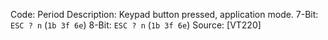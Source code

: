 Code: Period
Description: Keypad button pressed, application mode.
7-Bit: `ESC ? n` (`1b 3f 6e`)
8-Bit: `ESC ? n` (`1b 3f 6e`)
Source: [VT220]

